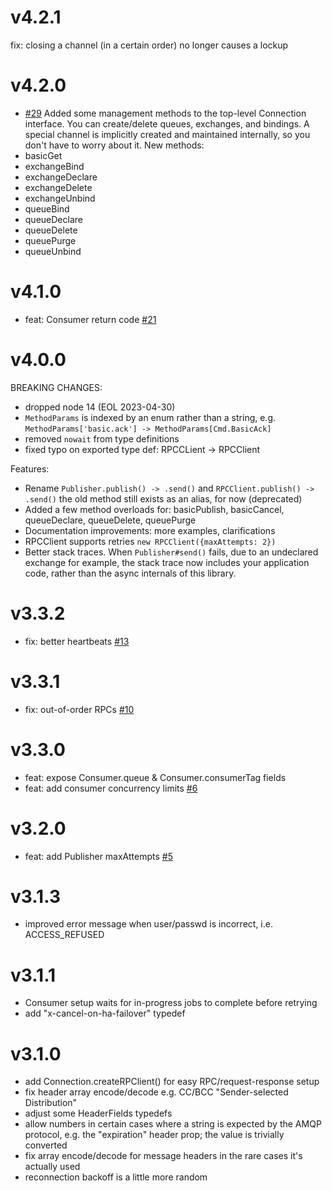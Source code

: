 # v4.2.1
fix: closing a channel (in a certain order) no longer causes a lockup

# v4.2.0
- [#29](https://github.com/cody-greene/node-rabbitmq-client/pull/29) Added some management methods to the top-level Connection interface. You can create/delete queues, exchanges, and bindings. A special channel is implicitly created and maintained internally, so you don't have to worry about it. New methods:
- basicGet
- exchangeBind
- exchangeDeclare
- exchangeDelete
- exchangeUnbind
- queueBind
- queueDeclare
- queueDelete
- queuePurge
- queueUnbind

# v4.1.0
- feat: Consumer return code [#21](https://github.com/cody-greene/node-rabbitmq-client/pull/21)

# v4.0.0
BREAKING CHANGES:
- dropped node 14 (EOL 2023-04-30)
- `MethodParams` is indexed by an enum rather than a string, e.g.
  `MethodParams['basic.ack'] -> MethodParams[Cmd.BasicAck]`
- removed `nowait` from type definitions
- fixed typo on exported type def: RPCCLient -> RPCClient

Features:
- Rename `Publisher.publish() -> .send()` and `RPCClient.publish() -> .send()`
  the old method still exists as an alias, for now (deprecated)
- Added a few method overloads for: basicPublish, basicCancel, queueDeclare,
  queueDelete, queuePurge
- Documentation improvements: more examples, clarifications
- RPCClient supports retries `new RPCClient({maxAttempts: 2})`
- Better stack traces. When `Publisher#send()` fails, due to an undeclared
  exchange for example, the stack trace now includes your application code,
  rather than the async internals of this library.

# v3.3.2
- fix: better heartbeats [#13](https://github.com/cody-greene/node-rabbitmq-client/pull/13)

# v3.3.1
- fix: out-of-order RPCs [#10](https://github.com/cody-greene/node-rabbitmq-client/pull/10)

# v3.3.0
- feat: expose Consumer.queue & Consumer.consumerTag fields
- feat: add consumer concurrency limits [#6](https://github.com/cody-greene/node-rabbitmq-client/pull/6)

# v3.2.0
- feat: add Publisher maxAttempts [#5](https://github.com/cody-greene/node-rabbitmq-client/pull/5)

# v3.1.3
- improved error message when user/passwd is incorrect, i.e. ACCESS_REFUSED

# v3.1.1
- Consumer setup waits for in-progress jobs to complete before retrying
- add "x-cancel-on-ha-failover" typedef

# v3.1.0
- add Connection.createRPClient() for easy RPC/request-response setup
- fix header array encode/decode e.g. CC/BCC "Sender-selected Distribution"
- adjust some HeaderFields typedefs
- allow numbers in certain cases where a string is expected by the AMQP protocol, e.g. the "expiration" header prop; the value is trivially converted
- fix array encode/decode for message headers in the rare cases it's actually used
- reconnection backoff is a little more random
